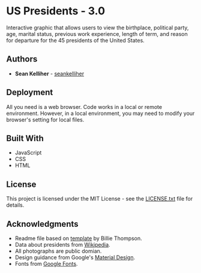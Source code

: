 # US Presidents - 3.0

Interactive graphic that allows users to view the birthplace, political party, age, marital status, previous work experience, length of term, and reason for departure for the 45 presidents of the United States.

## Authors

* **Sean Kelliher** - [seankelliher](https://github.com/seankelliher)

## Deployment

All you need is a web browser. Code works in a local or remote environment. However, in a local environment, you may need to modify your browser's setting for local files.

## Built With

* JavaScript
* CSS
* HTML

## License

This project is licensed under the MIT License - see the [LICENSE.txt](LICENSE.txt) file for details.

## Acknowledgments

* Readme file based on [template](https://gist.github.com/PurpleBooth/109311bb0361f32d87a2) by Billie Thompson.
* Data about presidents from [Wikipedia](https://www.wikipedia.org).
* All photographs are public domian.
* Design guidance from Google's [Material Design](https://material.io/design).
* Fonts from [Google Fonts](https://fonts.google.com).